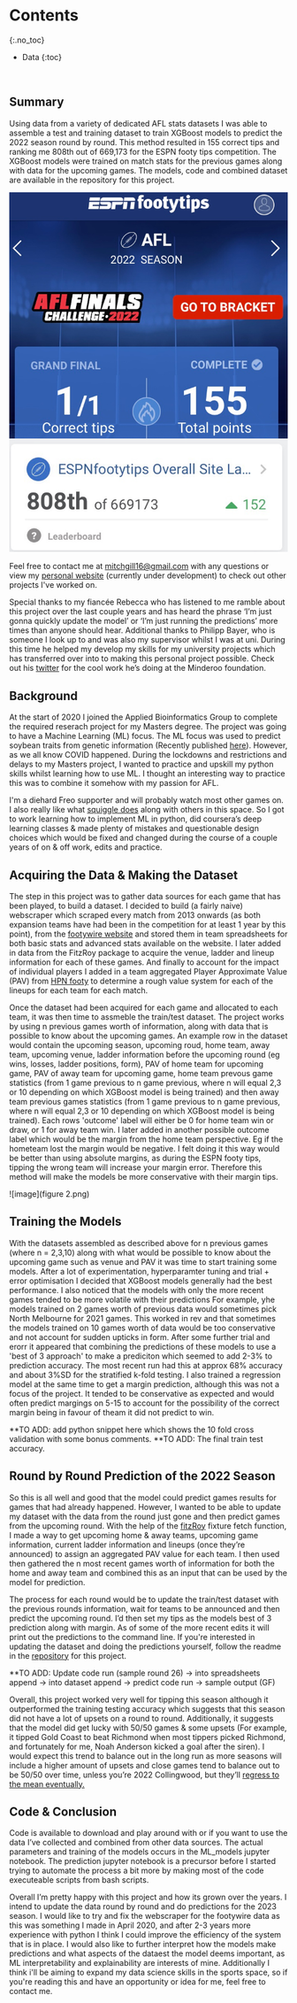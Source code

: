 
# Contents
{:.no_toc}
* Data 
{:toc}

<br />

## Summary
Using data from a variety of dedicated AFL stats datasets I was able to assemble a test and training dataset to train XGBoost models to predict the 2022 season round by round. This method resulted in 155 correct tips and ranking me 808th out of 669,173 for the ESPN footy tips competition. The XGBoost models were trained on match stats for the previous games along with data for the upcoming games. The models, code and combined dataset are available in the repository for this project.

![My Image](image_1.png)
    
Feel free to contact me at mitchgill16@gmail.com with any questions or view my [personal website]() (currently under development)  to check out other projects I've worked on.
    
Special thanks to my fiancée Rebecca who has listened to me ramble about this project over the last couple years and has heard the phrase ‘I’m just gonna quickly update the model’ or ‘I’m just running the predictions’ more times than anyone should hear. Additional thanks to Philipp Bayer, who is someone I look up to and was also my supervisor whilst I was at uni. During this time he helped my develop my skills for my university projects which has transferred over into to making this personal project possible. Check out his [twitter](https://twitter.com/PhilippBayer) for the cool work he’s doing at the Minderoo foundation.

## Background
At the start of 2020 I joined the Applied Bioinformatics Group to complete the required reserach project for my Masters degree. The project was going to have a Machine Learning (ML) focus. The ML focus was used to predict soybean traits from genetic information (Recently published [here](https://bmcplantbiol.biomedcentral.com/articles/10.1186/s12870-022-03559-z)). However, as we all know COVID happened. During the lockdowns and restrictions and delays to my Masters project, I wanted to practice and upskill my python skills whilst learning how to use ML. I thought an interesting way to practice this was to combine it somehow with my passion for AFL.

I'm a diehard Freo supporter and will probably watch most other games on. I also really like what [squiggle does](https://squiggle.com.au/) along with others in this space. So I got to work learning how to implement ML in python, did coursera’s deep learning classes & made plenty of mistakes and questionable design choices which would be fixed and changed during the course of a couple years of on & off work, edits and practice.

## Acquiring the Data & Making the Dataset
The step in this project was to gather data sources for each game that has been played, to build a dataset. I decided to build (a fairly naive) webscraper which scraped every match from 2013 onwards (as both expansion teams have had been in the competition for at least 1 year by this point), from the [footywire website](https://www.footywire.com/) and stored them in team spreadsheets for both basic stats and advanced stats available on the website. I later added in data from the FitzRoy package to acquire the venue, ladder and lineup information for each of these games. And finally to account for the impact of individual players I added in a team aggregated Player Approximate Value (PAV) from [HPN footy](https://www.hpnfooty.com/) to determine a rough value system for each of the lineups for each team for each match.

Once the dataset had been acquired for each game and allocated to each team, it was then time to assmeble the train/test dataset. The project works by using n previous games worth of information, along with data that is possible to know about the upcoming games. An example row in the dataset would contain the upcoming season, upcoming roud, home team, away team, upcoming venue, ladder information before the upcoming round (eg wins, losses, ladder positions, form), PAV of home team for upcoming game, PAV of away team for upcoming game, home team prevous game statistics (from 1 game previous to n game previous, where n will equal 2,3 or 10 depending on which XGBoost model is being trained) and then away team previous games statistics (from 1 game previous to n game previous, where n will equal 2,3 or 10 depending on which XGBoost model is being trained). Each rows 'outcome' label will either be 0 for home team win or draw, or 1 for away team win. I later added in another possible outcome label which would be the margin from the home team perspective. Eg if the hometeam lost the margin would be negative. I felt doing it this way would be better than using absolute margins, as during the ESPN footy tips, tipping the wrong team will increase your margin error. Therefore this method will make the models be more conservative with their margin tips.

![image](figure 2.png)
      
## Training the Models
With the datasets assembled as described above for n previous games (where n = 2,3,10) along with what would be possible to know about the upcoming game such as venue and PAV it was time to start training some models. After a lot of experimentation, hyperparamter tuning and trial + error optimisation I decided that XGBoost models generally had the best performance. I also noticed that the models with only the more recent games tended to be more volatile with their predictions For example, yhe models trained on 2 games worth of previous data would sometimes pick North Melbourne for 2021 games. This worked in rev and that sometimes the models trained on 10 games worth of data would be too conservative and not account for sudden upticks in form. After some further trial and erorr it appeared that combining the predictions of these models to use a 'best of 3 approach' to make a prediciton which seemed to add 2-3% to prediction accuracy. The most recent run had this at approx 68% accuracy and about 3%SD for the stratified k-fold testing. I also trained a regression model at the same time to get a margin prediction, although this was not a focus of the project. It tended to be conservative as expected and would often predict margings on 5-15 to account for the possibility of the correct margin being in favour of theam it did not predict to win. 

**TO ADD: add python snippet here which shows the 10 fold cross validation with some bonus comments.
**TO ADD: The final train test accuracy. 
      
## Round by Round Prediction of the 2022 Season
So this is all well and good that the model could predict games results for games that had already happened. However, I wanted to be able to update my dataset with the data from the round just gone and then predict games from the upcoming round. With the help of the [fitzRoy](https://github.com/jimmyday12/fitzRoy) fixture fetch function, I made a way to get upcoming home & away teams, upcoming game information, current ladder information and lineups (once they’re announced) to assign an aggregated PAV value for each team. I then used then gathered the n most recent games worth of information for both the home and away team and combined this as an input that can be used by the model for prediction.

The process for each round would be to update the train/test dataset with the previous rounds information, wait for teams to be announced and then predict the upcoming round. I’d then set my tips as the models best of 3 prediction along with margin. As of some of the more recent edits it will print out the predictions to the command line. If you're interested in updating the dataset and doing the predictions yourself, follow the readme in the [repository](https://github.com/mitchgill16/AFL_Data) for this project.

**TO ADD: Update code run (sample round 26) -> into spreadsheets append -> into dataset append -> predict code run -> sample output (GF)
    
Overall, this project worked very well for tipping this season although it outperformed the training testing accuracy which suggests that this season did not have a lot of upsets on a round to round. Additionally, it suggests that the model did get lucky with 50/50 games & some upsets (For example, it tipped Gold Coast to beat Richmond when most tippers picked Richmond, and fortunately for me, Noah Anderson kicked a goal after the siren). I would expect this trend to balance out in the long run as more seasons will include a higher amount of upsets and close games tend to balance out to be 50/50 over time, unless you’re 2022 Collingwood, but they’ll [regress to the mean eventually.](https://twitter.com/DanielCherny/status/1571072807051866113?ref_src=twsrc%5Etfw) 
      
## Code & Conclusion
Code is available to download and play around with or if you want to use the data I’ve collected and combined from other data sources. The actual parameters and training of the models occurs in the ML_models jupyter notebook. The prediction jupyter notebook is a precursor before I started trying to automate the process a bit more by making most of the code executeable scripts from bash scripts.

Overall I’m pretty happy with this project and how its grown over the years. I intend to update the data round by round and do predictions for the 2023 season. I would like to try and fix the webscraper for the footywire data as this was something I made in April 2020, and after 2-3 years more experience with python I think I could improve the efficiency of the system that is in place. I would also like to further interpret how the models make predictions and what aspects of the dataest the model deems important, as ML interpretability and explainability are interests of mine. Additionally I think i'll be aiming to expand my data science skills in the sports space, so if you're reading this and have an opportunity or idea for me, feel free to contact me.
